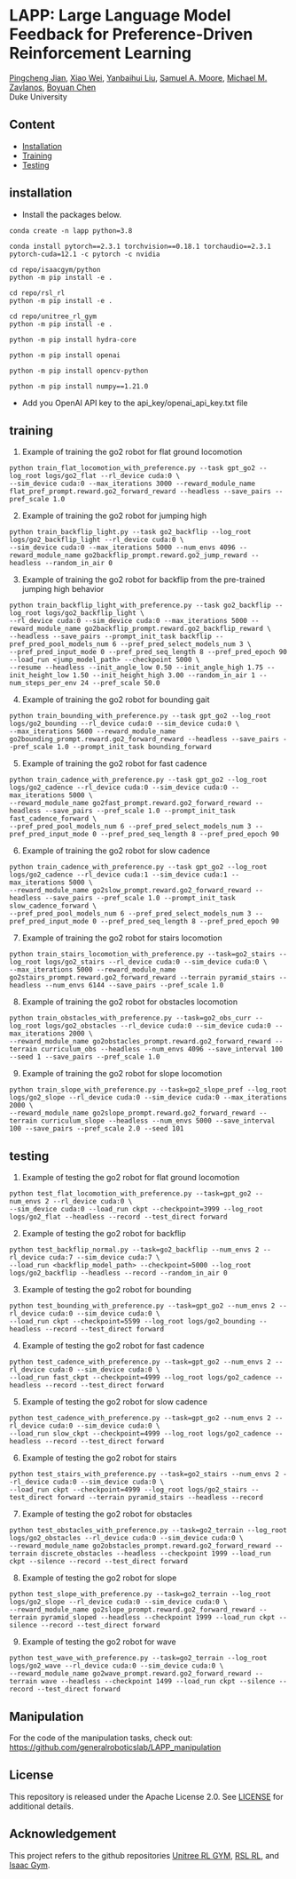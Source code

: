# LAPP: Large Language Model Feedback for Preference-Driven Reinforcement Learning

[Pingcheng Jian](https://pingcheng-jian.github.io/),
[Xiao Wei](https://www.linkedin.com/in/xiao-wei-36a10b325/),
[Yanbaihui Liu](https://www.linkedin.com/in/yanbaihui-liu-19077216b/),
[Samuel A. Moore](https://samavmoore.github.io/),
[Michael M. Zavlanos](https://mems.duke.edu/faculty/michael-zavlanos),
[Boyuan Chen](http://boyuanchen.com/)
<br>
Duke University
<br>

## Content

- [Installation](#installation)
- [Training](#training)
- [Testing](#testing)

## installation
- Install the packages below.
```
conda create -n lapp python=3.8

conda install pytorch==2.3.1 torchvision==0.18.1 torchaudio==2.3.1 pytorch-cuda=12.1 -c pytorch -c nvidia

cd repo/isaacgym/python
python -m pip install -e .

cd repo/rsl_rl
python -m pip install -e .

cd repo/unitree_rl_gym
python -m pip install -e .

python -m pip install hydra-core

python -m pip install openai

python -m pip install opencv-python

python -m pip install numpy==1.21.0
```

- Add you OpenAI API key to the api_key/openai_api_key.txt file

## training
1. Example of training the go2 robot for flat ground locomotion
```
python train_flat_locomotion_with_preference.py --task gpt_go2 --log_root logs/go2_flat --rl_device cuda:0 \ 
--sim_device cuda:0 --max_iterations 3000 --reward_module_name flat_pref_prompt.reward.go2_forward_reward --headless --save_pairs --pref_scale 1.0
```

2. Example of training the go2 robot for jumping high
```
python train_backflip_light.py --task go2_backflip --log_root logs/go2_backflip_light --rl_device cuda:0 \ 
--sim_device cuda:0 --max_iterations 5000 --num_envs 4096 --reward_module_name go2backflip_prompt.reward.go2_jump_reward --headless --random_in_air 0
```

3. Example of training the go2 robot for backflip from the pre-trained jumping high behavior
```
python train_backflip_light_with_preference.py --task go2_backflip --log_root logs/go2_backflip_light \ 
--rl_device cuda:0 --sim_device cuda:0 --max_iterations 5000 --reward_module_name go2backflip_prompt.reward.go2_backflip_reward \ 
--headless --save_pairs --prompt_init_task backflip --pref_pred_pool_models_num 6 --pref_pred_select_models_num 3 \ 
--pref_pred_input_mode 0 --pref_pred_seq_length 8 --pref_pred_epoch 90 --load_run <jump_model_path> --checkpoint 5000 \ 
--resume --headless --init_angle_low 0.50 --init_angle_high 1.75 --init_height_low 1.50 --init_height_high 3.00 --random_in_air 1 --num_steps_per_env 24 --pref_scale 50.0
```

4. Example of training the go2 robot for bounding gait
```
python train_bounding_with_preference.py --task gpt_go2 --log_root logs/go2_bounding --rl_device cuda:0 --sim_device cuda:0 \
--max_iterations 5600 --reward_module_name go2bounding_prompt.reward.go2_forward_reward --headless --save_pairs --pref_scale 1.0 --prompt_init_task bounding_forward
```

5. Example of training the go2 robot for fast cadence
```
python train_cadence_with_preference.py --task gpt_go2 --log_root logs/go2_cadence --rl_device cuda:0 --sim_device cuda:0 --max_iterations 5000 \
--reward_module_name go2fast_prompt.reward.go2_forward_reward --headless --save_pairs --pref_scale 1.0 --prompt_init_task fast_cadence_forward \
--pref_pred_pool_models_num 6 --pref_pred_select_models_num 3 --pref_pred_input_mode 0 --pref_pred_seq_length 8 --pref_pred_epoch 90
```

6. Example of training the go2 robot for slow cadence
```
python train_cadence_with_preference.py --task gpt_go2 --log_root logs/go2_cadence --rl_device cuda:1 --sim_device cuda:1 --max_iterations 5000 \
--reward_module_name go2slow_prompt.reward.go2_forward_reward --headless --save_pairs --pref_scale 1.0 --prompt_init_task slow_cadence_forward \
--pref_pred_pool_models_num 6 --pref_pred_select_models_num 3 --pref_pred_input_mode 0 --pref_pred_seq_length 8 --pref_pred_epoch 90
```

7. Example of training the go2 robot for stairs locomotion
```
python train_stairs_locomotion_with_preference.py --task=go2_stairs --log_root logs/go2_stairs --rl_device cuda:0 --sim_device cuda:0 \
--max_iterations 5000 --reward_module_name go2stairs_prompt.reward.go2_forward_reward --terrain pyramid_stairs --headless --num_envs 6144 --save_pairs --pref_scale 1.0
```

8. Example of training the go2 robot for obstacles locomotion
```
python train_obstacles_with_preference.py --task=go2_obs_curr --log_root logs/go2_obstacles --rl_device cuda:0 --sim_device cuda:0 --max_iterations 2000 \
--reward_module_name go2obstacles_prompt.reward.go2_forward_reward --terrain curriculum_obs --headless --num_envs 4096 --save_interval 100 --seed 1 --save_pairs --pref_scale 1.0
```

9. Example of training the go2 robot for slope locomotion
```
python train_slope_with_preference.py --task=go2_slope_pref --log_root logs/go2_slope --rl_device cuda:0 --sim_device cuda:0 --max_iterations 2000 \
--reward_module_name go2slope_prompt.reward.go2_forward_reward --terrain curriculum_slope --headless --num_envs 5000 --save_interval 100 --save_pairs --pref_scale 2.0 --seed 101
```

## testing
1. Example of testing the go2 robot for flat ground locomotion
```
python test_flat_locomotion_with_preference.py --task=gpt_go2 --num_envs 2 --rl_device cuda:0 \
--sim_device cuda:0 --load_run ckpt --checkpoint=3999 --log_root logs/go2_flat --headless --record --test_direct forward
```

2. Example of testing the go2 robot for backflip
```
python test_backflip_normal.py --task=go2_backflip --num_envs 2 --rl_device cuda:7 --sim_device cuda:7 \ 
--load_run <backflip_model_path> --checkpoint=5000 --log_root logs/go2_backflip --headless --record --random_in_air 0
```

3. Example of testing the go2 robot for bounding
```
python test_bounding_with_preference.py --task=gpt_go2 --num_envs 2 --rl_device cuda:0 --sim_device cuda:0 \
--load_run ckpt --checkpoint=5599 --log_root logs/go2_bounding --headless --record --test_direct forward
```

4. Example of testing the go2 robot for fast cadence
```
python test_cadence_with_preference.py --task=gpt_go2 --num_envs 2 --rl_device cuda:0 --sim_device cuda:0 \
--load_run fast_ckpt --checkpoint=4999 --log_root logs/go2_cadence --headless --record --test_direct forward
```

5. Example of testing the go2 robot for slow cadence
```
python test_cadence_with_preference.py --task=gpt_go2 --num_envs 2 --rl_device cuda:0 --sim_device cuda:0 \
--load_run slow_ckpt --checkpoint=4999 --log_root logs/go2_cadence --headless --record --test_direct forward
```

6. Example of testing the go2 robot for stairs
```
python test_stairs_with_preference.py --task=go2_stairs --num_envs 2 --rl_device cuda:0 --sim_device cuda:0 \
--load_run ckpt --checkpoint=4999 --log_root logs/go2_stairs --test_direct forward --terrain pyramid_stairs --headless --record
```

7. Example of testing the go2 robot for obstacles
```
python test_obstacles_with_preference.py --task=go2_terrain --log_root logs/go2_obstacles --rl_device cuda:0 --sim_device cuda:0 \
--reward_module_name go2obstacles_prompt.reward.go2_forward_reward --terrain discrete_obstacles --headless --checkpoint 1999 --load_run ckpt --silence --record --test_direct forward
```

8. Example of testing the go2 robot for slope
```
python test_slope_with_preference.py --task=go2_terrain --log_root logs/go2_slope --rl_device cuda:0 --sim_device cuda:0 \
--reward_module_name go2slope_prompt.reward.go2_forward_reward --terrain pyramid_sloped --headless --checkpoint 1999 --load_run ckpt --silence --record --test_direct forward
```

9. Example of testing the go2 robot for wave
```
python test_wave_with_preference.py --task=go2_terrain --log_root logs/go2_wave --rl_device cuda:0 --sim_device cuda:0 \
--reward_module_name go2wave_prompt.reward.go2_forward_reward --terrain wave --headless --checkpoint 1499 --load_run ckpt --silence --record --test_direct forward
```

## Manipulation

For the code of the manipulation tasks, check out: https://github.com/generalroboticslab/LAPP_manipulation

## License

This repository is released under the Apache License 2.0. See [LICENSE](LICENSE) for additional details.

## Acknowledgement

This project refers to the github repositories [Unitree RL GYM](https://github.com/unitreerobotics/unitree_rl_gym), 
[RSL RL](https://github.com/leggedrobotics/rsl_rl), and 
[Isaac Gym](https://github.com/isaac-sim/IsaacGymEnvs).

